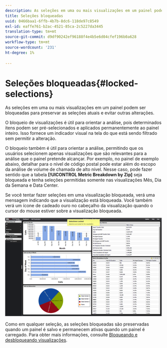```yaml
---
description: As seleções em uma ou mais visualizações em um painel podem ser bloqueadas para preservar as seleções atuais e evitar outras alterações.
title: Seleções bloqueadas
uuid: 0466baa1-6ffb-4b7b-8dc6-118de97c8549
exl-id: eaffe761-b2ac-4521-85ca-2c5227da3445
translation-type: tm+mt
source-git-commit: d9df90242ef96188f4e4b5e6d04cfef196b0a628
workflow-type: tm+mt
source-wordcount: '231'
ht-degree: 1%

---
```


# Seleções bloqueadas{#locked-selections}

As seleções em uma ou mais visualizações em um painel podem ser bloqueadas para preservar as seleções atuais e evitar outras alterações.

O bloqueio de visualizações é útil para orientar a análise, pois determinados itens podem ser pré-selecionados e aplicados permanentemente ao painel inteiro. Isso fornece um indicador visual na tela do que está sendo filtrado sem permitir a alteração.

O bloqueio também é útil para orientar a análise, permitindo que os usuários selecionem apenas visualizações que são relevantes para a análise que o painel pretende alcançar. Por exemplo, no painel de exemplo abaixo, detalhar para o nível de código postal pode estar além do escopo da análise de volume de chamada de alto nível. Nesse caso, pode fazer sentido que a tabela **[!UICONTROL Metric Breakdown by Zip]** seja bloqueada e tenha seleções permitidas somente nas visualizações Mês, Dia da Semana e Data Center.

Se você tentar fazer seleções em uma visualização bloqueada, verá uma mensagem indicando que a visualização está bloqueada. Você também verá um ícone de cadeado ouro no cabeçalho da visualização quando o cursor do mouse estiver sobre a visualização bloqueada.

![](assets/selection_locked.png)

Como em qualquer seleção, as seleções bloqueadas são preservadas quando um painel é salvo e permanecem ativas quando um painel é carregado. Para obter mais informações, consulte [Bloqueando e desbloqueando visualizações](../../../home/c-adobe-data-workbench-dashboard/c-visualizations/c-manipulating-visualizations/c-locking-and-unlocking-visualizations.md#concept-9215bcdd5bb44dee8d92ef0cc82f44d2).
